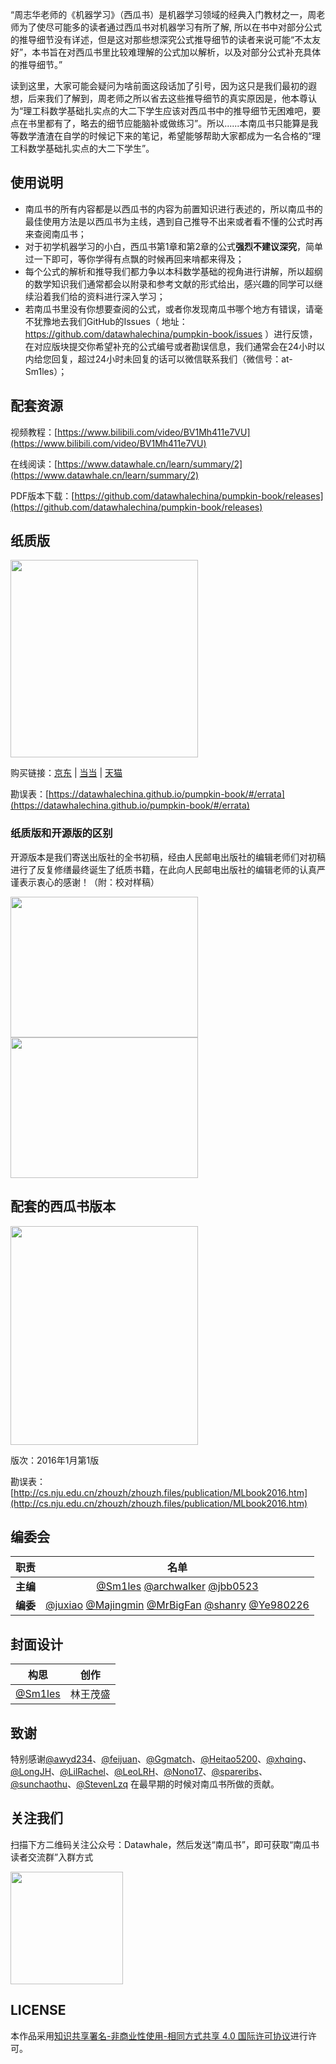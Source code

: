 “周志华老师的《机器学习》（西瓜书）是机器学习领域的经典入门教材之一，周老师为了使尽可能多的读者通过西瓜书对机器学习有所了解, 所以在书中对部分公式的推导细节没有详述，但是这对那些想深究公式推导细节的读者来说可能“不太友好”，本书旨在对西瓜书里比较难理解的公式加以解析，以及对部分公式补充具体的推导细节。”

读到这里，大家可能会疑问为啥前面这段话加了引号，因为这只是我们最初的遐想，后来我们了解到，周老师之所以省去这些推导细节的真实原因是，他本尊认为“理工科数学基础扎实点的大二下学生应该对西瓜书中的推导细节无困难吧，要点在书里都有了，略去的细节应能脑补或做练习”。所以......本南瓜书只能算是我等数学渣渣在自学的时候记下来的笔记，希望能够帮助大家都成为一名合格的“理工科数学基础扎实点的大二下学生”。

## 使用说明
- 南瓜书的所有内容都是以西瓜书的内容为前置知识进行表述的，所以南瓜书的最佳使用方法是以西瓜书为主线，遇到自己推导不出来或者看不懂的公式时再来查阅南瓜书；
- 对于初学机器学习的小白，西瓜书第1章和第2章的公式**强烈不建议深究**，简单过一下即可，等你学得有点飘的时候再回来啃都来得及；
- 每个公式的解析和推导我们都力争以本科数学基础的视角进行讲解，所以超纲的数学知识我们通常都会以附录和参考文献的形式给出，感兴趣的同学可以继续沿着我们给的资料进行深入学习；
- 若南瓜书里没有你想要查阅的公式，或者你发现南瓜书哪个地方有错误，请毫不犹豫地去我们GitHub的Issues（ 地址：https://github.com/datawhalechina/pumpkin-book/issues ）进行反馈，在对应版块提交你希望补充的公式编号或者勘误信息，我们通常会在24小时以内给您回复，超过24小时未回复的话可以微信联系我们（微信号：at-Sm1les）；

## 配套资源
视频教程：[https://www.bilibili.com/video/BV1Mh411e7VU](https://www.bilibili.com/video/BV1Mh411e7VU)

在线阅读：[https://www.datawhale.cn/learn/summary/2](https://www.datawhale.cn/learn/summary/2)

PDF版本下载：[https://github.com/datawhalechina/pumpkin-book/releases](https://github.com/datawhalechina/pumpkin-book/releases)

## 纸质版
<img src="https://raw.githubusercontent.com/datawhalechina/pumpkin-book/master/res/nangua_v2.jpg" width="300" height="316">

购买链接：[京东](https://item.jd.com/13989990.html) | [当当](http://product.dangdang.com/29579286.html) | [天猫](https://detail.tmall.com/item.htm?abbucket=12&id=720482241470)

勘误表：[https://datawhalechina.github.io/pumpkin-book/#/errata](https://datawhalechina.github.io/pumpkin-book/#/errata)

### 纸质版和开源版的区别

开源版本是我们寄送出版社的全书初稿，经由人民邮电出版社的编辑老师们对初稿进行了反复修缮最终诞生了纸质书籍，在此向人民邮电出版社的编辑老师的认真严谨表示衷心的感谢！（附：校对样稿）

<img src="https://raw.githubusercontent.com/datawhalechina/pumpkin-book/master/res/yanggao1.jpg" width="300" height="225">

<img src="https://raw.githubusercontent.com/datawhalechina/pumpkin-book/master/res/yanggao2.jpg" width="300" height="225">

## 配套的西瓜书版本
<img src="https://raw.githubusercontent.com/datawhalechina/pumpkin-book/master/res/xigua.jpg" width="300" height= "350">

版次：2016年1月第1版

勘误表：[http://cs.nju.edu.cn/zhouzh/zhouzh.files/publication/MLbook2016.htm](http://cs.nju.edu.cn/zhouzh/zhouzh.files/publication/MLbook2016.htm)

## 编委会
| 职责 | 名单 |
| :---: | :---: |
| **主编** | [@Sm1les](https://github.com/Sm1les) [@archwalker](https://github.com/archwalker) [@jbb0523](https://blog.csdn.net/jbb0523)|
| **编委** | [@juxiao](https://github.com/juxiao) [@Majingmin](https://github.com/Majingmin) [@MrBigFan](https://github.com/MrBigFan) [@shanry](https://github.com/shanry) [@Ye980226](https://github.com/Ye980226) |

## 封面设计
| 构思 | 创作 |
| :---: | :---: |
| [@Sm1les](https://github.com/Sm1les) | 林王茂盛 | 

## 致谢
特别感谢[@awyd234](https://github.com/awyd234)、[@feijuan](https://github.com/feijuan)、[@Ggmatch](https://github.com/Ggmatch)、[@Heitao5200](https://github.com/Heitao5200)、[@xhqing](https://github.com/xhqing)、[@LongJH](https://github.com/LongJH)、[@LilRachel](https://github.com/LilRachel)、[@LeoLRH](https://github.com/LeoLRH)、[@Nono17](https://github.com/Nono17)、[@spareribs](https://github.com/spareribs)、[@sunchaothu](https://github.com/sunchaothu)、[@StevenLzq](https://github.com/StevenLzq) 在最早期的时候对南瓜书所做的贡献。

## 关注我们
扫描下方二维码关注公众号：Datawhale，然后发送“南瓜书”，即可获取“南瓜书读者交流群”入群方式

<img src="https://raw.githubusercontent.com/datawhalechina/pumpkin-book/master/res/qrcode.jpeg" width="180" height="180">

## LICENSE
本作品采用[知识共享署名-非商业性使用-相同方式共享 4.0 国际许可协议](http://creativecommons.org/licenses/by-nc-sa/4.0/)进行许可。

